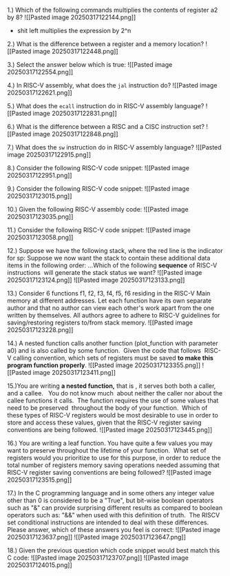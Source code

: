 
1.) Which of the following commands multiplies the contents of register a2 by 8?
![[Pasted image 20250317122144.png]]
- shit left multiplies the expression by 2^n 

2.) What is the difference between a register and a memory location?
![[Pasted image 20250317122448.png]]

3.) Select the answer below which is true:
![[Pasted image 20250317122554.png]]

4.) In RISC-V assembly, what does the `jal` instruction do?
![[Pasted image 20250317122621.png]]

5.) What does the `ecall` instruction do in RISC-V assembly language?
![[Pasted image 20250317122831.png]]

6.) What is the difference between a RISC and a CISC instruction set?
![[Pasted image 20250317122848.png]]

7.) What does the `sw` instruction do in RISC-V assembly language?
![[Pasted image 20250317122915.png]]

8.) Consider the following RISC-V code snippet:
![[Pasted image 20250317122951.png]]

9.) Consider the following RISC-V code snippet:
![[Pasted image 20250317123015.png]]

10.) Given the following RISC-V assembly code:
![[Pasted image 20250317123035.png]]

11.) Consider the following RISC-V code snippet:
![[Pasted image 20250317123058.png]]

12.) Suppose we have the following stack, where the red line is the indicator for sp:
Suppose we now want the stack to contain these additional data items in the following order:
...Which of the following **sequence** of RISC-V instructions  will generate the stack status we want?
![[Pasted image 20250317123124.png]]
![[Pasted image 20250317123133.png]]

13.) Consider 6 functions f1, f2, f3, f4, f5, f6 residing in the RISC-V Main memory at different addresses. Let each function have its own separate author and that no author can view each other's work apart from the one written by themselves. All authors agree to adhere to RISC-V guidelines for saving/restoring registers to/from stack memory.
![[Pasted image 20250317123228.png]]

14.) A nested function calls another function (plot_function with parameter a0) and is also called by some function.  Given the code that follows  RISC-V calling convention, which sets of registers must be saved **to make this program function properly**.
![[Pasted image 20250317123355.png]]
![[Pasted image 20250317123411.png]]

15.)You are writing **a nested function,** that is , it serves both both a caller, and a callee.   You do not know much  about neither the caller nor about the callee functions it calls.  The function requires the use of some values that need to be preserved  throughout the body of your function.  Which of these types of RISC-V registers would be most desirable to use in order to store and access these values, given that the RISC-V register saving conventions are being followed.
![[Pasted image 20250317123445.png]]

16.) You are writing a leaf function. You have quite a few values you may want to preserve throughout the lifetime of your function.  What set of registers would you prioritize to use for this purpose, in order to reduce the total number of registers memory saving operations needed assuming that RISC-V register saving conventions are being followed?
![[Pasted image 20250317123515.png]]

17.) In the C programming language and in some others any integer value other than 0 is considered to be a "True", but bit-wise boolean operators such as "&" can provide surprising different results as compared to boolean operators such as: "&&" when used with this definition of truth.  The RISCV set conditional instructions are intended to deal with these differences. Please answer, which of these answers you feel is correct:
![[Pasted image 20250317123637.png]]
![[Pasted image 20250317123647.png]]

18.) Given the previous question which code snippet would best match this C code:
![[Pasted image 20250317123707.png]]
![[Pasted image 20250317124015.png]]
